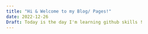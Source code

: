 ```yaml
---
title: "Hi & Welcome to my Blog/ Pages!"
date: 2022-12-26
Draft: Today is the day I'm learning github skills !
---
```

